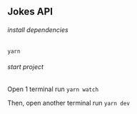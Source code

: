 ## Jokes API

###### install dependencies

`yarn`

###### start project

Open 1 terminal run `yarn watch`

Then, open another terminal run `yarn dev`
